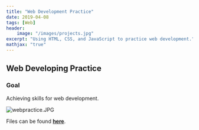 ```yaml
---
title: "Web Development Practice"
date: 2019-04-08
tags: [Web]
header:
    image: "/images/projects.jpg"
excerpt: "Using HTML, CSS, and JavaScript to practice web development."
mathjax: "true"
---
```

## Web Developing Practice
### Goal
Achieving skills for web development.

<img src="{{ site.url }}{{ site.baseurl }}/images/webpractice.JPG" alt="webpractice.JPG">

Files can be found [**here**](https://github.com/limdata/files/tree/master/web).